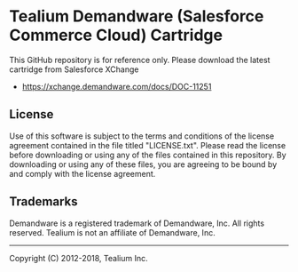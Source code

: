 # Tealium Demandware (Salesforce Commerce Cloud) Cartridge

This GitHub repository is for reference only.  Please download the latest cartridge from Salesforce XChange
- https://xchange.demandware.com/docs/DOC-11251

## License

Use of this software is subject to the terms and conditions of the license agreement contained in the file titled "LICENSE.txt".  Please read the license before downloading or using any of the files contained in this repository. By downloading or using any of these files, you are agreeing to be bound by and comply with the license agreement.

## Trademarks

Demandware is a registered trademark of Demandware, Inc. All rights reserved. Tealium is not an affiliate of Demandware, Inc.

---
Copyright (C) 2012-2018, Tealium Inc.

